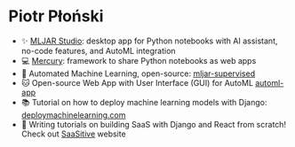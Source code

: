 # Piotr Płoński

* :sparkles: [MLJAR Studio](https://mljar.com/studio): desktop app for Python notebooks with AI assistant, no-code features, and AutoML integration
* :computer: [Mercury](https://github.com/mljar/mercury): framework to share Python notebooks as web apps
* :rocket: Automated Machine Learning, open-source: [mljar-supervised](https://github.com/mljar/mljar-supervised)
* :cat: Open-source Web App with User Interface (GUI) for AutoML [automl-app](https://github.com/mljar/automl-app)
* :books: Tutorial on how to deploy machine learning models with Django: [deploymachinelearning.com](https://deploymachinelearning.com)
* :seedling: Writing tutorials on building SaaS with Django and React from scratch! Check out [SaaSitive](https://saasitive.com) website
